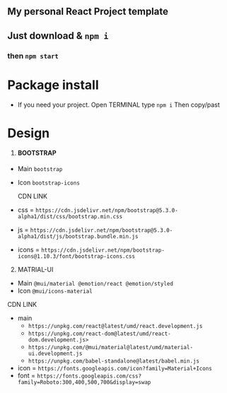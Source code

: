 ## My personal React Project template

## Just download & `npm i`

### then `npm start`

# Package install

- If you need your project. Open TERMINAL type `npm i` Then copy/past

# Design

1. <h4>BOOTSTRAP</h4>

- Main `bootstrap`
- Icon `bootstrap-icons`

  <p> CDN LINK</p>

- css = `https://cdn.jsdelivr.net/npm/bootstrap@5.3.0-alpha1/dist/css/bootstrap.min.css`
- js = `https://cdn.jsdelivr.net/npm/bootstrap@5.3.0-alpha1/dist/js/bootstrap.bundle.min.js`
- icons = `https://cdn.jsdelivr.net/npm/bootstrap-icons@1.10.3/font/bootstrap-icons.css`

2. MATRIAL-UI

- Main `@mui/material @emotion/react @emotion/styled`
- Icon `@mui/icons-material`

<p> CDN LINK</p>

- main
  - `https://unpkg.com/react@latest/umd/react.development.js`
  - `https://unpkg.com/react-dom@latest/umd/react-dom.development.js>`
  - `https://unpkg.com/@mui/material@latest/umd/material-ui.development.js`
  - `https://unpkg.com/babel-standalone@latest/babel.min.js`
- icon = `https://fonts.googleapis.com/icon?family=Material+Icons`
- font = `https://fonts.googleapis.com/css?family=Roboto:300,400,500,700&display=swap`
